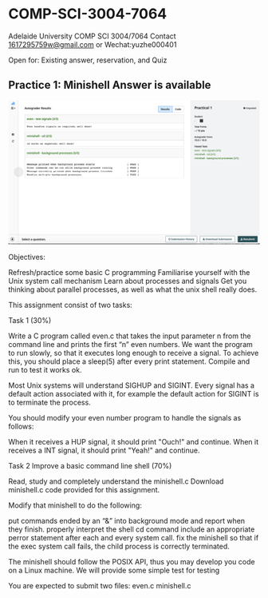 # COMP-SCI-3004-7064

Adelaide University COMP SCI 3004/7064
Contact <1617295759w@gmail.com> or Wechat:yuzhe000401

Open for: Existing answer, reservation, and Quiz

## Practice 1: Minishell Answer is available

![Practice 1 full mark](pic/practice1.jpg)

Objectives:

Refresh/practice some basic C programming
Familiarise yourself with the Unix system call mechanism
Learn about processes and signals
Get you thinking about parallel processes, as well as what the unix shell really does.

This assignment consist of two tasks:

Task 1  (30%)

Write a C program called even.c that takes the input parameter n from the command line and prints the first “n” even numbers. We want the program to run slowly, so that it executes long enough to receive a signal.  To achieve this, you should place a sleep(5) after every print statement.  Compile and run to test it works ok.

Most Unix systems will understand SIGHUP and SIGINT.  Every signal has a default action associated with it, for example the default action for SIGINT is to terminate the process.

You should modify your even number program to handle the signals as follows:

When it receives a HUP signal, it should print "Ouch!" and continue.
When it receives a INT signal, it should print "Yeah!" and continue.

Task 2  Improve a basic command line shell  (70%)

Read, study and completely understand the minishell.c Download minishell.c code provided for this assignment.

Modify that minishell to do the following:

put commands ended by an “&”  into background mode and report when they finish.
properly interpret the shell cd command
include an appropriate perror statement after each and every system call.
fix the minishell so that if the exec system call fails, the child process is correctly terminated.

The minishell should follow the POSIX API, thus you may develop you code on a Linux machine. We will provide some simple test for testing

You are expected to submit two files:
      even.c
      minishell.c
